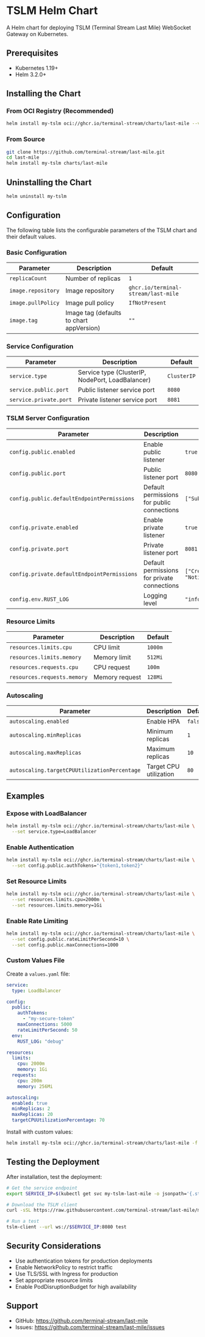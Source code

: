 # TSLM Helm Chart

A Helm chart for deploying TSLM (Terminal Stream Last Mile) WebSocket Gateway on Kubernetes.

## Prerequisites

- Kubernetes 1.19+
- Helm 3.2.0+

## Installing the Chart

### From OCI Registry (Recommended)

```bash
helm install my-tslm oci://ghcr.io/terminal-stream/charts/last-mile --version 0.1.0
```

### From Source

```bash
git clone https://github.com/terminal-stream/last-mile.git
cd last-mile
helm install my-tslm charts/last-mile
```

## Uninstalling the Chart

```bash
helm uninstall my-tslm
```

## Configuration

The following table lists the configurable parameters of the TSLM chart and their default values.

### Basic Configuration

| Parameter | Description | Default |
|-----------|-------------|---------|
| `replicaCount` | Number of replicas | `1` |
| `image.repository` | Image repository | `ghcr.io/terminal-stream/last-mile` |
| `image.pullPolicy` | Image pull policy | `IfNotPresent` |
| `image.tag` | Image tag (defaults to chart appVersion) | `""` |

### Service Configuration

| Parameter | Description | Default |
|-----------|-------------|---------|
| `service.type` | Service type (ClusterIP, NodePort, LoadBalancer) | `ClusterIP` |
| `service.public.port` | Public listener service port | `8080` |
| `service.private.port` | Private listener service port | `8081` |

### TSLM Server Configuration

| Parameter | Description | Default |
|-----------|-------------|---------|
| `config.public.enabled` | Enable public listener | `true` |
| `config.public.port` | Public listener port | `8080` |
| `config.public.defaultEndpointPermissions` | Default permissions for public connections | `["Subscribe"]` |
| `config.private.enabled` | Enable private listener | `true` |
| `config.private.port` | Private listener port | `8081` |
| `config.private.defaultEndpointPermissions` | Default permissions for private connections | `["CreateChannel", "NotifyChannel"]` |
| `config.env.RUST_LOG` | Logging level | `"info"` |

### Resource Limits

| Parameter | Description | Default |
|-----------|-------------|---------|
| `resources.limits.cpu` | CPU limit | `1000m` |
| `resources.limits.memory` | Memory limit | `512Mi` |
| `resources.requests.cpu` | CPU request | `100m` |
| `resources.requests.memory` | Memory request | `128Mi` |

### Autoscaling

| Parameter | Description | Default |
|-----------|-------------|---------|
| `autoscaling.enabled` | Enable HPA | `false` |
| `autoscaling.minReplicas` | Minimum replicas | `1` |
| `autoscaling.maxReplicas` | Maximum replicas | `10` |
| `autoscaling.targetCPUUtilizationPercentage` | Target CPU utilization | `80` |

## Examples

### Expose with LoadBalancer

```bash
helm install my-tslm oci://ghcr.io/terminal-stream/charts/last-mile \
  --set service.type=LoadBalancer
```

### Enable Authentication

```bash
helm install my-tslm oci://ghcr.io/terminal-stream/charts/last-mile \
  --set config.public.authTokens="{token1,token2}"
```

### Set Resource Limits

```bash
helm install my-tslm oci://ghcr.io/terminal-stream/charts/last-mile \
  --set resources.limits.cpu=2000m \
  --set resources.limits.memory=1Gi
```

### Enable Rate Limiting

```bash
helm install my-tslm oci://ghcr.io/terminal-stream/charts/last-mile \
  --set config.public.rateLimitPerSecond=10 \
  --set config.public.maxConnections=1000
```

### Custom Values File

Create a `values.yaml` file:

```yaml
service:
  type: LoadBalancer

config:
  public:
    authTokens:
      - "my-secure-token"
    maxConnections: 5000
    rateLimitPerSecond: 50
  env:
    RUST_LOG: "debug"

resources:
  limits:
    cpu: 2000m
    memory: 1Gi
  requests:
    cpu: 200m
    memory: 256Mi

autoscaling:
  enabled: true
  minReplicas: 2
  maxReplicas: 20
  targetCPUUtilizationPercentage: 70
```

Install with custom values:

```bash
helm install my-tslm oci://ghcr.io/terminal-stream/charts/last-mile -f values.yaml
```

## Testing the Deployment

After installation, test the deployment:

```bash
# Get the service endpoint
export SERVICE_IP=$(kubectl get svc my-tslm-last-mile -o jsonpath='{.status.loadBalancer.ingress[0].ip}')

# Download the TSLM client
curl -sSL https://raw.githubusercontent.com/terminal-stream/last-mile/main/scripts/install.sh | bash

# Run a test
tslm-client --url ws://$SERVICE_IP:8080 test
```

## Security Considerations

- Use authentication tokens for production deployments
- Enable NetworkPolicy to restrict traffic
- Use TLS/SSL with Ingress for production
- Set appropriate resource limits
- Enable PodDisruptionBudget for high availability

## Support

- GitHub: https://github.com/terminal-stream/last-mile
- Issues: https://github.com/terminal-stream/last-mile/issues
